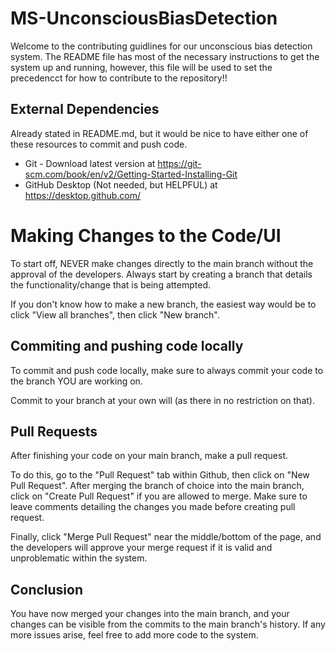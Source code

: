 # MS-UnconsciousBiasDetection

Welcome to the contributing guidlines for our unconscious bias detection system. The README file
has most of the necessary instructions to get the system up and running, however, this file
will be used to set the precedencct for how to contribute to the repository!!

## External Dependencies

Already stated in README.md, but it would be nice to have either one of these resources to
commit and push code.

- Git - Download latest version at https://git-scm.com/book/en/v2/Getting-Started-Installing-Git
- GitHub Desktop (Not needed, but HELPFUL) at https://desktop.github.com/

# Making Changes to the Code/UI

To start off, NEVER make changes directly to the main branch without the approval of the developers.
Always start by creating a branch that details the functionality/change that is being attempted.

If you don't know how to make a new branch, the easiest way would be to click "View all branches",
then click "New branch".

## Commiting and pushing code locally

To commit and push code locally, make sure to always commit your code to the branch YOU are working on.

Commit to your branch at your own will (as there in no restriction on that).

## Pull Requests

After finishing your code on your main branch, make a pull request.

To do this, go to the "Pull Request" tab within Github, then click on 
"New Pull Request". After merging the branch of choice into the main branch,
click on "Create Pull Request" if you are allowed to merge. Make sure to 
leave comments detailing the changes you made before creating pull request.

Finally, click "Merge Pull Request" near the middle/bottom of the page, and
the developers will approve your merge request if it is valid and unproblematic
within the system.

## Conclusion

You have now merged your changes into the main branch, and your changes can
be visible from the commits to the main branch's history. If any more issues
arise, feel free to add more code to the system.